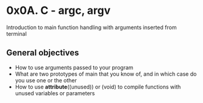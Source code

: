 # 0x0A. C - argc, argv

Introduction to main function handling with arguments inserted from terminal

## General objectives

- How to use arguments passed to your program
- What are two prototypes of main that you know of, and in which case do you use one or the other
- How to use __attribute__((unused)) or (void) to compile functions with unused variables or parameters
